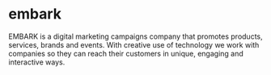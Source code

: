 embark
======

EMBARK is a digital marketing campaigns company that promotes products, services, brands and events. With creative use of technology we work with companies so they can reach their customers in unique, engaging and interactive ways. 
